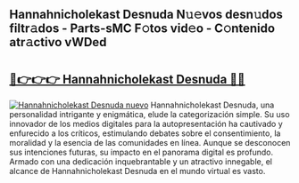 ## Hannahnicholekast Desnuda N𝚞𝚎vos desn𝚞dos filtr𝚊dos - Parts-sMC F𝚘tos vid𝚎o - C𝚘ntenido atr𝚊ctivo vWDed

# <h2><a href="http://mbdl74.tromn.icu/?c=Hannahnicholekast+Desnuda">🔗👉👉👉 Hannahnicholekast Desnuda 🔗🔗</a></h2>

[![Hannahnicholekast Desnuda nuevo](https://i.imgur.com/pEAQMta.gif)](http://mbdl74.tromn.icu/?c=Hannahnicholekast+Desnuda)
Hannahnicholekast Desnuda, una personalidad intrigante y enigmática, elude la categorización simple. Su uso innovador de los medios digitales para la autopresentación ha cautivado y enfurecido a los críticos, estimulando debates sobre el consentimiento, la moralidad y la esencia de las comunidades en línea. Aunque se desconocen sus intenciones futuras, su impacto en el panorama digital es profundo. Armado con una dedicación inquebrantable y un atractivo innegable, el alcance de Hannahnicholekast Desnuda en el mundo virtual es vasto.
